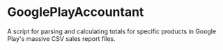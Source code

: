 GooglePlayAccountant
====================

A script for parsing and calculating totals for specific products in Google Play's massive CSV sales report files.
